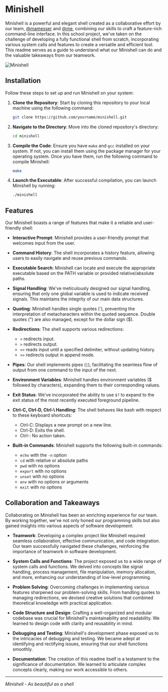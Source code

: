 # Minishell

Minishell is a powerful and elegant shell created as a collaborative effort by our team, [@mamesser](https://github.com/memaar92) and [@me](https://github.com/vasilisalmpanis),
combining our skills to craft a feature-rich command-line interface. In this school project, we've taken on the challenge of developing a fully functional shell from scratch, 
incorporating various system calls and features to create a versatile and efficient tool.
This readme serves as a guide to understand what our Minishell can do and the valuable takeaways from our teamwork.

![Minishell](https://media.giphy.com/media/v1.Y2lkPTc5MGI3NjExN2p1bDU3aGQxMG0ydDNhZTZpNjcxanhrZDI2ZTd5NmsyY3ZqMnhzMyZlcD12MV9pbnRlcm5hbF9naWZfYnlfaWQmY3Q9Zw/kUQ4qEo3EQjEOkWxxa/giphy.gif)

## Installation

Follow these steps to set up and run Minishell on your system:

1. **Clone the Repository**: Start by cloning this repository to your local machine using the following command:

    ```sh
    git clone https://github.com/yourname/minishell.git
    ```

2. **Navigate to the Directory**: Move into the cloned repository's directory:

    ```sh
    cd minishell
    ```

3. **Compile the Code**: Ensure you have `make` and `gcc` installed on your system. If not, you can install them using the package manager for your operating system. Once you have them, run the following command to compile Minishell:

    ```sh
    make
    ```

4. **Launch the Executable**: After successful compilation, you can launch Minishell by running:

    ```sh
    ./minishell
    ```

## Features

Our Minishell boasts a range of features that make it a reliable and user-friendly shell:

- **Interactive Prompt**: Minishell provides a user-friendly prompt that welcomes input from the user.

- **Command History**: The shell incorporates a history feature, allowing users to easily navigate and reuse previous commands.

- **Executable Search**: Minishell can locate and execute the appropriate executable based on the PATH variable or provided relative/absolute paths.

- **Signal Handling**: We've meticulously designed our signal handling, ensuring that only one global variable is used to indicate received signals. This maintains the integrity of our main data structures.

- **Quoting**: Minishell handles single quotes ('), preventing the interpretation of metacharacters within the quoted sequence. Double quotes (") are also managed, except for the dollar sign ($).

- **Redirections**: The shell supports various redirections:
    - `<` redirects input.
    - `>` redirects output.
    - `<<` reads input until a specified delimiter, without updating history.
    - `>>` redirects output in append mode.

- **Pipes**: Our shell implements pipes (`|`), facilitating the seamless flow of output from one command to the input of the next.

- **Environment Variables**: Minishell handles environment variables ($ followed by characters), expanding them to their corresponding values.

- **Exit Status**: We've incorporated the ability to use `$?` to expand to the exit status of the most recently executed foreground pipeline.

- **Ctrl-C, Ctrl-D, Ctrl-\ Handling**: The shell behaves like bash with respect to these keyboard shortcuts:
    - Ctrl-C: Displays a new prompt on a new line.
    - Ctrl-D: Exits the shell.
    - Ctrl-\: No action taken.

- **Built-in Commands**: Minishell supports the following built-in commands:
    - `echo` with the `-n` option
    - `cd` with relative or absolute paths
    - `pwd` with no options
    - `export` with no options
    - `unset` with no options
    - `env` with no options or arguments
    - `exit` with no options

## Collaboration and Takeaways

Collaborating on Minishell has been an enriching experience for our team. By working together, we've not only honed our programming skills but also gained insights into various aspects of software development:

- **Teamwork**: Developing a complex project like Minishell required seamless collaboration, effective communication, and code integration. Our team successfully navigated these challenges, reinforcing the importance of teamwork in software development.

- **System Calls and Functions**: The project exposed us to a wide range of system calls and functions. We delved into concepts like signal handling, process management, file manipulation, memory allocation, and more, enhancing our understanding of low-level programming.

- **Problem Solving**: Overcoming challenges in implementing various features sharpened our problem-solving skills. From handling quotes to managing redirections, we devised creative solutions that combined theoretical knowledge with practical application.

- **Code Structure and Design**: Crafting a well-organized and modular codebase was crucial for Minishell's maintainability and readability. We learned to design code with clarity and reusability in mind.

- **Debugging and Testing**: Minishell's development phase exposed us to the intricacies of debugging and testing. We became adept at identifying and rectifying issues, ensuring that our shell functions smoothly.

- **Documentation**: The creation of this readme itself is a testament to the significance of documentation. We learned to articulate complex concepts clearly, making our work accessible to others.

---

*Minishell - As beautiful as a shell*
